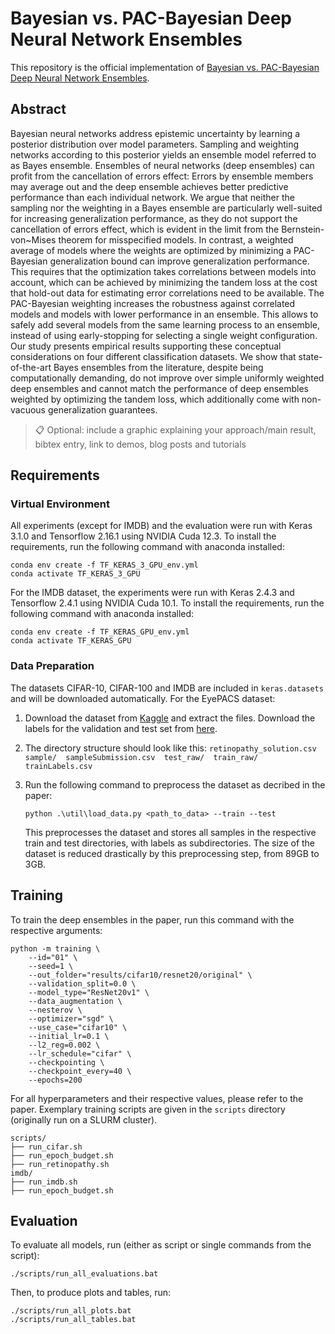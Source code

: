 # Bayesian vs. PAC-Bayesian Deep Neural Network Ensembles

This repository is the official implementation of [Bayesian vs. PAC-Bayesian Deep Neural Network
Ensembles](TODO). 

## Abstract
Bayesian neural networks address epistemic uncertainty by learning a posterior distribution over  model parameters. Sampling and weighting networks according to this posterior yields an ensemble model referred to as Bayes ensemble. 
Ensembles of neural networks (deep ensembles) can profit from the cancellation of errors effect: Errors by ensemble members may average out and the deep ensemble  achieves better predictive performance than each individual network. 
We argue that neither the sampling nor the weighting in a Bayes ensemble are particularly well-suited for increasing generalization performance, as they do not support the cancellation of errors effect, which is evident in the limit from the Bernstein-von~Mises theorem for misspecified models.
In contrast, a weighted average of models where the weights are optimized by minimizing a PAC-Bayesian generalization bound can improve generalization performance. This requires that the optimization takes correlations between models into account, which can be achieved by minimizing the tandem loss at the cost that hold-out data for estimating error correlations need to be available.
The PAC-Bayesian weighting increases the robustness against correlated models and models with lower performance in an ensemble. This allows to safely add several models from the same learning process to an ensemble, instead of using early-stopping for selecting a single weight configuration.
Our study presents empirical results supporting these conceptual considerations on four different classification datasets. We show that state-of-the-art Bayes ensembles from the literature, despite being computationally demanding, do not improve over simple uniformly weighted deep ensembles and cannot match the performance of deep ensembles weighted by optimizing the tandem loss, which additionally come with non-vacuous generalization guarantees.

>📋  Optional: include a graphic explaining your approach/main result, bibtex entry, link to demos, blog posts and tutorials

## Requirements

### Virtual Environment
All experiments (except for IMDB) and the evaluation were run with Keras 3.1.0 and Tensorflow 2.16.1 using NVIDIA Cuda 12.3.
To install the requirements, run the following command with anaconda installed:

```setup
conda env create -f TF_KERAS_3_GPU_env.yml
conda activate TF_KERAS_3_GPU
```

For the IMDB dataset, the experiments were run with Keras 2.4.3 and Tensorflow 2.4.1 using NVIDIA Cuda 10.1.
To install the requirements, run the following command with anaconda installed:

```setup
conda env create -f TF_KERAS_GPU_env.yml
conda activate TF_KERAS_GPU
```

### Data Preparation

The datasets CIFAR-10, CIFAR-100 and IMDB are included in ```keras.datasets``` and will be downloaded automatically. 
For the EyePACS dataset:

1. Download the dataset from [Kaggle](https://www.kaggle.com/c/diabetic-retinopathy-detection/data) and extract the 
files. Download the labels for the validation and test set from 
[here](https://storage.googleapis.com/kaggle-forum-message-attachments/90528/2877/retinopathy_solution.csv).
2. The directory structure should look like this:
```retinopathy_solution.csv  sample/  sampleSubmission.csv  test_raw/  train_raw/  trainLabels.csv```
3. Run the following command to preprocess the dataset as decribed in the paper:
    
    ```data
    python .\util\load_data.py <path_to_data> --train --test
    ```
   This preprocesses the dataset and stores all samples in the respective train and test directories, with labels 
    as subdirectories. The size of the dataset is reduced drastically by this preprocessing step, from 89GB to 3GB.

## Training

To train the deep ensembles in the paper, run this command with the respective arguments:

```train
python -m training \
    --id="01" \
    --seed=1 \
    --out_folder="results/cifar10/resnet20/original" \
    --validation_split=0.0 \
    --model_type="ResNet20v1" \
    --data_augmentation \
    --nesterov \
    --optimizer="sgd" \
    --use_case="cifar10" \
    --initial_lr=0.1 \
    --l2_reg=0.002 \
    --lr_schedule="cifar" \
    --checkpointing \
    --checkpoint_every=40 \
    --epochs=200
```

For all hyperparameters and their respective values, please refer to the paper. Exemplary training scripts are 
given in the ```scripts``` directory (originally run on a SLURM cluster). 
```
scripts/
├── run_cifar.sh
├── run_epoch_budget.sh
├── run_retinopathy.sh
imdb/
├── run_imdb.sh
├── run_epoch_budget.sh
```

## Evaluation

To evaluate all models, run (either as script or single commands from the script):

```eval
./scripts/run_all_evaluations.bat
```
Then, to produce plots and tables, run:

```eval
./scripts/run_all_plots.bat
./scripts/run_all_tables.bat
```
